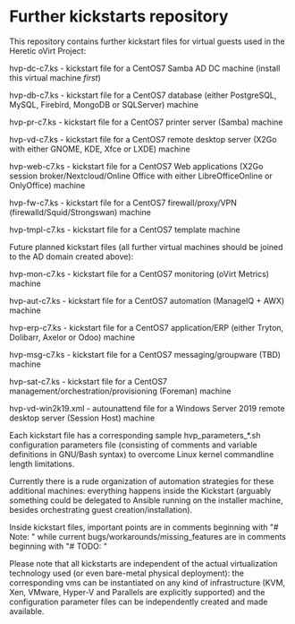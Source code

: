 # Further kickstarts repository

This repository contains further kickstart files for virtual guests used in the Heretic oVirt Project:

hvp-dc-c7.ks -  kickstart file for a CentOS7 Samba AD DC machine (install this virtual machine *first*)

hvp-db-c7.ks - kickstart file for a CentOS7 database (either PostgreSQL, MySQL, Firebird, MongoDB or SQLServer) machine

hvp-pr-c7.ks - kickstart file for a CentOS7 printer server (Samba) machine

hvp-vd-c7.ks - kickstart file for a CentOS7 remote desktop server (X2Go with either GNOME, KDE, Xfce or LXDE) machine

hvp-web-c7.ks - kickstart file for a CentOS7 Web applications (X2Go session broker/Nextcloud/Online Office with either LibreOfficeOnline or OnlyOffice) machine

hvp-fw-c7.ks - kickstart file for a CentOS7 firewall/proxy/VPN (firewalld/Squid/Strongswan) machine

hvp-tmpl-c7.ks - kickstart file for a CentOS7 template machine

Future planned kickstart files (all further virtual machines should be joined to the AD domain created above):

hvp-mon-c7.ks - kickstart file for a CentOS7 monitoring (oVirt Metrics) machine

hvp-aut-c7.ks - kickstart file for a CentOS7 automation (ManageIQ + AWX) machine

hvp-erp-c7.ks - kickstart file for a CentOS7 application/ERP (either Tryton, Dolibarr, Axelor or Odoo) machine

hvp-msg-c7.ks - kickstart file for a CentOS7 messaging/groupware (TBD) machine

hvp-sat-c7.ks - kickstart file for a CentOS7 management/orchestration/provisioning (Foreman) machine

hvp-vd-win2k19.xml - autounattend file for a Windows Server 2019 remote desktop server (Session Host) machine

Each kickstart file has a corresponding sample hvp_parameters_&ast;.sh configuration parameters file (consisting of comments and variable definitions in GNU/Bash syntax) to overcome Linux kernel commandline length limitations.

Currently there is a rude organization of automation strategies for these additional machines: everything happens inside the Kickstart (arguably something could be delegated to Ansible running on the installer machine, besides orchestrating guest creation/installation).

Inside kickstart files, important points are in comments beginning with "# Note: " while current bugs/workarounds/missing_features are in comments beginning with "# TODO: "

Please note that all kickstarts are independent of the actual virtualization technology used (or even bare-metal physical deployment): the corresponding vms can be instantiated on any kind of infrastructure (KVM, Xen, VMware, Hyper-V and Parallels are explicitly supported) and the configuration parameter files can be independently created and made available.
